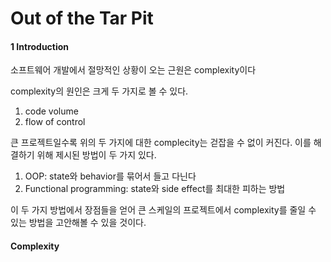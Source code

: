 # Out of the Tar Pit

#### 1 Introduction

소프트웨어 개발에서 절망적인 상황이 오는 근원은 complexity이다

complexity의 원인은 크게 두 가지로 볼 수 있다.

1. code volume
2. flow of control

큰 프로젝트일수록 위의 두 가지에 대한 complecity는 걷잡을 수 없이 커진다. 이를 해결하기 위해 제시된 방법이 두 가지 있다.

1. OOP: state와 behavior를 묶어서 들고 다닌다
2. Functional programming: state와 side effect를 최대한 피하는 방법

이 두 가지 방법에서 장점들을 얻어 큰 스케일의 프로젝트에서 complexity를 줄일 수 있는 방법을 고안해볼 수 있을 것이다.

#### Complexity


